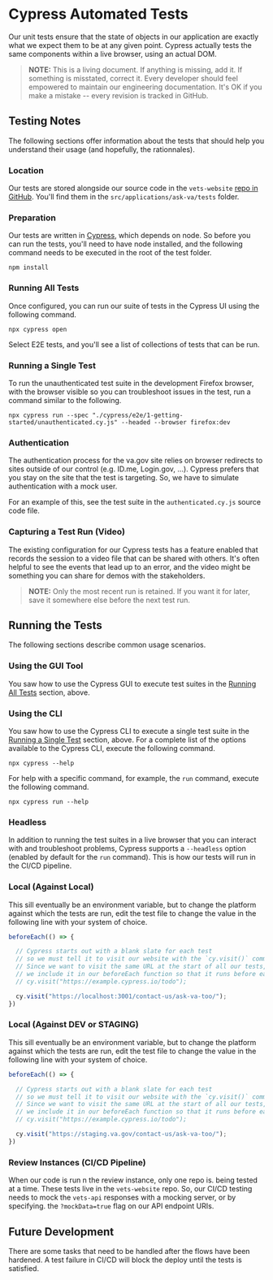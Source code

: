 # Cypress Automated Tests

Our unit tests ensure that the state of objects in our application are exactly what we expect them to be at any given point. Cypress actually tests the same components within a live browser, using an actual DOM.

> **NOTE:** This is a living document. If anything is missing, add it. If something is misstated, correct it. Every developer should feel empowered to maintain our engineering documentation. It's OK if you make a mistake -- every revision is tracked in GitHub.

## Testing Notes

The following sections offer information about the tests that should help you understand their usage (and hopefully, the rationnales).

### Location

Our tests are stored alongside our source code in the `vets-website` [repo in GitHub](https://github.com/department-of-veterans-affairs/vets-website). You'll find them in the `src/applications/ask-va/tests` folder.

### Preparation

Our tests are written in [Cypress](https://www.cypress.io/), which depends on node. So before you can run the tests, you'll need to have node installed, and the following command needs to be executed in the root of the test folder.

```shell
npm install
```

### Running All Tests

Once configured, you can run our suite of tests in the Cypress UI using the following command.

```shell
npx cypress open
```

Select E2E tests, and you'll see a list of collections of tests that can be run.

### Running a Single Test

To run the unauthenticated test suite in the development Firefox browser, with the browser visible so you can troubleshoot issues in the test, run a command similar to the following.

```shell
npx cypress run --spec "./cypress/e2e/1-getting-started/unauthenticated.cy.js" --headed --browser firefox:dev
```

### Authentication

The authentication process for the va.gov site relies on browser redirects to sites outside of our control (e.g. ID.me, Login.gov, ...). Cypress prefers that you stay on the site that the test is targeting. So, we have to simulate authentication with a mock user.

For an example of this, see the test suite in the `authenticated.cy.js` source code file.

### Capturing a Test Run (Video)

The existing configuration for our Cypress tests has a feature enabled that records the session to a video file that can be shared with others. It's often helpful to see the events that lead up to an error, and the video might be something you can share for demos with the stakeholders.

> **NOTE:** Only the most recent run is retained. If you want it for later, save it somewhere else before the next test run.

## Running the Tests

The following sections describe common usage scenarios.

### Using the GUI Tool

You saw how to use the Cypress GUI to execute test suites in the [Running All Tests](#running-all-tests) section, above.

### Using the CLI

You saw how to use the Cypress CLI to execute a single test suite in the [Running a Single Test](#running-a-single-test) section, above. For a complete list of the options available to the Cypress CLI, execute the following command.

```shell
npx cypress --help
```

For help with a specific command, for example, the `run` command, execute the following command.

```shell
npx cypress run --help
```

### Headless

In addition to running the test suites in a live browser that you can interact with and troubleshoot problems, Cypress supports a `--headless` option (enabled by default for the `run` command). This is how our tests will run in the CI/CD pipeline.

### Local (Against Local)

This sill eventually be an environment variable, but to change the platform against which the tests are run, edit the test file to change the value in the following line with your system of choice.

```javascript
beforeEach(() => {

  // Cypress starts out with a blank slate for each test
  // so we must tell it to visit our website with the `cy.visit()` command.
  // Since we want to visit the same URL at the start of all our tests,
  // we include it in our beforeEach function so that it runs before each test
  // cy.visit("https://example.cypress.io/todo");

  cy.visit("https://localhost:3001/contact-us/ask-va-too/");
})
```

### Local (Against DEV or STAGING)

This sill eventually be an environment variable, but to change the platform against which the tests are run, edit the test file to change the value in the following line with your system of choice.

```javascript
beforeEach(() => {

  // Cypress starts out with a blank slate for each test
  // so we must tell it to visit our website with the `cy.visit()` command.
  // Since we want to visit the same URL at the start of all our tests,
  // we include it in our beforeEach function so that it runs before each test
  // cy.visit("https://example.cypress.io/todo");

  cy.visit("https://staging.va.gov/contact-us/ask-va-too/");
})
```

### Review Instances (CI/CD Pipeline)

When our code is run n the review instance, only one repo is. being tested at a time. These tests live in the `vets-website` repo. So, our CI/CD testing needs to mock the `vets-api` responses with a mocking server, or by specifying. the `?mockData=true` flag on our API endpoint URIs.

## Future Development

There are some tasks that need to be handled after the flows have been hardened. A test failure in CI/CD will block the deploy until the tests is satisfied.
